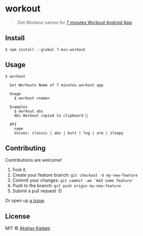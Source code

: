 # workout

> Get Workout names for [7 minutes Workout Android App](https://play.google.com/store/apps/details?id=com.popularapp.sevenmins&hl=en)

## Install

```
$ npm install --global 7-min-workout
```

## Usage

```
$ workout

  Get Workouts Name of 7 minutes workout app

  Usage
  	$ workout <name>

  Examples
  	$ workout abs
  	Abs Workout copied to clipboard 🤸‍

  API
  	name
  	Values: classic | abs | butt | leg | arm | sleepy
```

## Contributing

Contributions are welcome!

1. Fork it.
2. Create your feature branch: `git checkout -b my-new-feature`
3. Commit your changes: `git commit -am 'Add some feature'`
4. Push to the branch: `git push origin my-new-feature`
5. Submit a pull request :D

Or open up [a issue](https://github.com/deadcoder0904/workout/issues).

## License

MIT © [Akshay Kadam](https://twitter.com/deadcoder0904)

